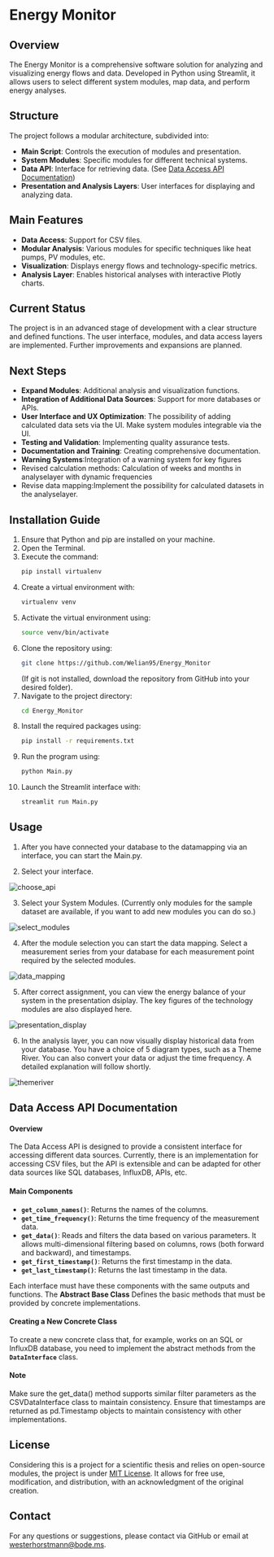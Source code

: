 # Energy Monitor

## Overview

The Energy Monitor is a comprehensive software solution for analyzing and visualizing energy flows and data. Developed in Python using Streamlit, it allows users to select different system modules, map data, and perform energy analyses.

## Structure

The project follows a modular architecture, subdivided into:

- **Main Script**: Controls the execution of modules and presentation.
- **System Modules**: Specific modules for different technical systems.
- **Data API**: Interface for retrieving data. (See [Data Access API Documentation](#data-access-api-documentation))
- **Presentation and Analysis Layers**: User interfaces for displaying and analyzing data.

## Main Features

- **Data Access**: Support for CSV files.
- **Modular Analysis**: Various modules for specific techniques like heat pumps, PV modules, etc.
- **Visualization**: Displays energy flows and technology-specific metrics.
- **Analysis Layer**: Enables historical analyses with interactive Plotly charts.

## Current Status

The project is in an advanced stage of development with a clear structure and defined functions. The user interface, modules, and data access layers are implemented. Further improvements and expansions are planned.

## Next Steps

- **Expand Modules**: Additional analysis and visualization functions.
- **Integration of Additional Data Sources**: Support for more databases or APIs.
- **User Interface and UX Optimization**: The possibility of adding calculated data sets via the UI. Make system modules integrable via the UI.
- **Testing and Validation**: Implementing quality assurance tests.
- **Documentation and Training**: Creating comprehensive documentation.
- **Warning Systems**:Integration of a warning system for key figures
- Revised calculation methods: Calculation of weeks and months in analyselayer with dynamic frequencies
- Revise data mapping:Implement the possibility for calculated datasets in the analyselayer.

## Installation Guide

1. Ensure that Python and pip are installed on your machine.
2. Open the Terminal.
3. Execute the command:
    ```bash
    pip install virtualenv
    ```
4. Create a virtual environment with:
    ```bash
    virtualenv venv
    ```
5. Activate the virtual environment using:
    ```bash
    source venv/bin/activate
    ```
6. Clone the repository using:
    ```bash
    git clone https://github.com/Welian95/Energy_Monitor
    ```
    (If git is not installed, download the repository from GitHub into your desired folder).
7. Navigate to the project directory:
    ```bash
    cd Energy_Monitor
    ```
8. Install the required packages using:
    ```bash
    pip install -r requirements.txt
    ```
9. Run the program using:
    ```bash
    python Main.py
    ```
10. Launch the Streamlit interface with:
    ```bash
    streamlit run Main.py
    ```


## Usage

1. After you have connected your database to the datamapping via an interface, you can start the Main.py. 

2. Select your interface. 

![choose_api](images/choose_api.png)


3. Select your System Modules. (Currently only modules for the sample dataset are available, if you want to add new modules you can do so.)

![select_modules](images/select_modules.png)


4. After the module selection you can start the data mapping. Select a measurement series from your database for each measurement point required by the selected modules. 

![data_mapping](images/data_mapping.png)


5. After correct assignment, you can view the energy balance of your system in the presentation dsiplay. The key figures of the technology modules are also displayed here.

![presentation_display](images/presentation_display.gif)


6. In the analysis layer, you can now visually display historical data from your database. You have a choice of 5 diagram types, such as a Theme River. You can also convert your data or adjust the time frequency. A detailed explanation will follow shortly.

![themeriver](images/themeriver.png)


   

## Data Access API Documentation

#### Overview

The Data Access API is designed to provide a consistent interface for accessing different data sources. Currently, there is an implementation for accessing CSV files, but the API is extensible and can be adapted for other data sources like SQL databases, InfluxDB, APIs, etc.

#### Main Components

- **`get_column_names()`**: Returns the names of the columns.
- **`get_time_frequency()`**: Returns the time frequency of the measurement data.
- **`get_data()`**: Reads and filters the data based on various parameters. It allows multi-dimensional filtering based on columns, rows (both forward and backward), and timestamps.
- **`get_first_timestamp()`**: Returns the first timestamp in the data.
- **`get_last_timestamp()`**: Returns the last timestamp in the data.
      
Each interface must have these components with the same outputs and functions. 
The **Abstract Base Class** Defines the basic methods that must be provided by concrete implementations.


#### Creating a New Concrete Class

To create a new concrete class that, for example, works on an SQL or InfluxDB database, you need to implement the abstract methods from the **`DataInterface`** class.

#### Note
Make sure the get_data() method supports similar filter parameters as the CSVDataInterface class to maintain consistency.
Ensure that timestamps are returned as pd.Timestamp objects to maintain consistency with other implementations.

## License

Considering this is a project for a scientific thesis and relies on open-source modules, the project is under [MIT License](https://opensource.org/licenses/MIT). It allows for free use, modification, and distribution, with an acknowledgment of the original creation.

## Contact

For any questions or suggestions, please contact via GitHub or email at [westerhorstmann@bode.ms](mailto:westerhorstmann@bode.ms).
